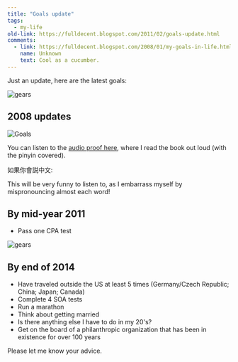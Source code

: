 ```yaml
---
title: "Goals update"
tags:
  - my-life
old-link: https://fulldecent.blogspot.com/2011/02/goals-update.html
comments:
  - link: https://fulldecent.blogspot.com/2008/01/my-goals-in-life.html#comments
    name: Unknown
    text: Cool as a cucumber.
---
```


Just an update, here are the latest goals:

![gears](https://phor.net/images/gears)

## 2008 updates

![Goals](assets/2011-02-26-goals-update-mid-2008.webp)

You can listen to the [audio proof here](assets/2008-07-01-baluobo.mp3), where I read the book out loud (with the pinyin covered).

如果你會説中文:

This will be very funny to listen to, as I embarrass myself by mispronouncing almost each word!

## By mid-year 2011

- Pass one CPA test

![gears](https://phor.net/images/gears)

## By end of 2014

- Have traveled outside the US at least 5 times (Germany/Czech Republic; China; Japan; Canada)
- Complete 4 SOA tests
- Run a marathon
- Think about getting married
- Is there anything else I have to do in my 20's?
- Get on the board of a philanthropic organization that has been in existence for over 100 years

Please let me know your advice.

